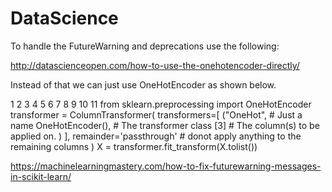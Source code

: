 # DataScience

To handle the FutureWarning and deprecations use the following:

http://datascienceopen.com/how-to-use-the-onehotencoder-directly/

Instead of that we can just use OneHotEncoder as shown below.

1
2
3
4
5
6
7
8
9
10
11
from sklearn.preprocessing import OneHotEncoder
transformer = ColumnTransformer(
    transformers=[
        ("OneHot",        # Just a name
         OneHotEncoder(), # The transformer class
         [3]              # The column(s) to be applied on.
         )
    ],
    remainder='passthrough' # donot apply anything to the remaining columns
)
X = transformer.fit_transform(X.tolist())

https://machinelearningmastery.com/how-to-fix-futurewarning-messages-in-scikit-learn/
